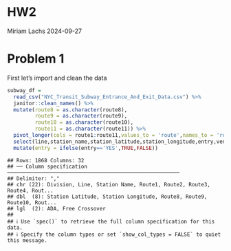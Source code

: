 HW2
================
Miriam Lachs
2024-09-27

# Problem 1

First let’s import and clean the data

``` r
subway_df =
  read_csv("NYC_Transit_Subway_Entrance_And_Exit_Data.csv") %>% 
  janitor::clean_names() %>% 
  mutate(route8 = as.character(route8),
         route9 = as.character(route9),
         route10 = as.character(route10),
         route11 = as.character(route11)) %>% 
  pivot_longer(cols = route1:route11,values_to = 'route',names_to = 'route_num') %>% 
  select(line,station_name,station_latitude,station_longitude,entry,vending,entrance_type,ada,route_num,route) %>% 
  mutate(entry = ifelse(entry=='YES',TRUE,FALSE))
```

    ## Rows: 1868 Columns: 32
    ## ── Column specification ────────────────────────────────────────────────────────
    ## Delimiter: ","
    ## chr (22): Division, Line, Station Name, Route1, Route2, Route3, Route4, Rout...
    ## dbl  (8): Station Latitude, Station Longitude, Route8, Route9, Route10, Rout...
    ## lgl  (2): ADA, Free Crossover
    ## 
    ## ℹ Use `spec()` to retrieve the full column specification for this data.
    ## ℹ Specify the column types or set `show_col_types = FALSE` to quiet this message.
